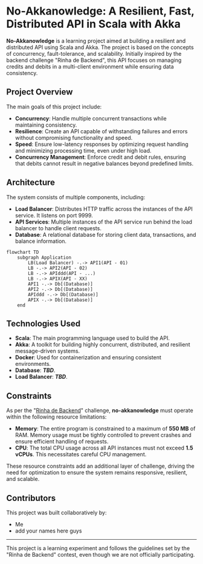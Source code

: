 # No-Akkanowledge: A Resilient, Fast, Distributed API in Scala with Akka

**No-Akkanowledge** is a learning project aimed at building a resilient and distributed API using Scala and Akka. The project is based on the concepts of concurrency, fault-tolerance, and scalability. Initially inspired by the backend challenge "Rinha de Backend", this API focuses on managing credits and debits in a multi-client environment while ensuring data consistency.

## Project Overview

The main goals of this project include:

- **Concurrency**: Handle multiple concurrent transactions while maintaining consistency.
- **Resilience**: Create an API capable of withstanding failures and errors without compromising functionality and speed.
- **Speed**: Ensure low-latency responses by optimizing request handling and minimizing processing time, even under high load.
- **Concurrency Management**: Enforce credit and debit rules, ensuring that debits cannot result in negative balances beyond predefined limits.

## Architecture

The system consists of multiple components, including:

- **Load Balancer**: Distributes HTTP traffic across the instances of the API service. It listens on port 9999.
- **API Services**: Multiple instances of the API service run behind the load balancer to handle client requests.
- **Database**: A relational database for storing client data, transactions, and balance information.

```mermaid
flowchart TD
    subgraph Application
        LB(Load Balancer) -.-> API1(API - 01)
        LB -.-> API2(API - 02)
        LB -.-> APIddd(API - ...)
        LB -.-> APIX(API - XX)
        API1 -.-> Db[(Database)]
        API2 -.-> Db[(Database)]
        APIddd -.-> Db[(Database)]
        APIX -.-> Db[(Database)]
    end
```

## Technologies Used

- **Scala**: The main programming language used to build the API.
- **Akka**: A toolkit for building highly concurrent, distributed, and resilient message-driven systems.
- **Docker**: Used for containerization and ensuring consistent environments.
- **Database**: **_TBD_**.
- **Load Balancer**: **_TBD_**.

## Constraints

As per the "[Rinha de Backend](https://github.com/zanfranceschi/rinha-de-backend-2024-q1)" challenge, **no-akkanowledge** must operate within the following resource limitations:

- **Memory**: The entire program is constrained to a maximum of **550 MB** of RAM. Memory usage must be tightly controlled to prevent crashes and ensure efficient handling of requests.
- **CPU**: The total CPU usage across all API instances must not exceed **1.5 vCPUs**. This necessitates careful CPU management.

These resource constraints add an additional layer of challenge, driving the need for optimization to ensure the system remains responsive, resilient, and scalable.

## Contributors

This project was built collaboratively by:

- Me
- add your names here guys

---

This project is a learning experiment and follows the guidelines set by the "Rinha de Backend" contest, even though we are not officially participating.
